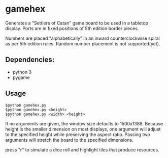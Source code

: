 # gamehex
Generates a "Settlers of Catan" game board to be used in a tabletop display.
Ports are in fixed positions of 5th edition border pieces.

Numbers are placed "alphabetically" in an inward counterclockwise spiral as per 5th edition rules. Random number placement is not supported(yet).

## Dependencies:
- python 3
- pygame

## Usage
    $python gamehex.py
    $python gamehex.py <height>
    $python gamehex.py <width> <height>
    
If no arguments are given, the window size defaults to 1500x1388.
Because height is the smaller dimension on most displays, one argument will adjust to the specified height while preserving the aspect ratio.
Passing two arguments will stretch the board to the specified dimensions.

press "r" to simulate a dice roll and highlight tiles that produce resources.

